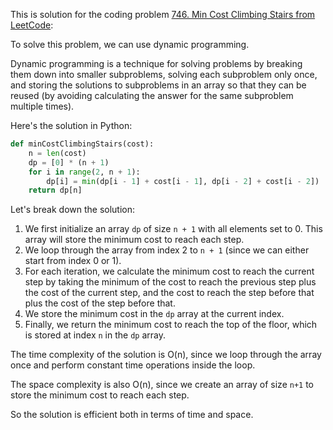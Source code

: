 This is solution for the coding problem [746. Min Cost Climbing Stairs from LeetCode](https://leetcode.com/problems/min-cost-climbing-stairs/description):

To solve this problem, we can use dynamic programming.

Dynamic programming is a technique for solving problems by breaking them down into smaller subproblems, solving each subproblem only once, and storing the solutions to subproblems in an array so that they can be reused (by avoiding calculating the answer for the same subproblem multiple times).

Here's the solution in Python:

```python
def minCostClimbingStairs(cost):
    n = len(cost)
    dp = [0] * (n + 1)
    for i in range(2, n + 1):
        dp[i] = min(dp[i - 1] + cost[i - 1], dp[i - 2] + cost[i - 2])
    return dp[n]
```

Let's break down the solution:

1.  We first initialize an array `dp` of size `n + 1` with all elements set to 0. This array will store the minimum cost to reach each step.
2.  We loop through the array from index 2 to `n + 1` (since we can either start from index 0 or 1).
3.  For each iteration, we calculate the minimum cost to reach the current step by taking the minimum of the cost to reach the previous step plus the cost of the current step, and the cost to reach the step before that plus the cost of the step before that.
4.  We store the minimum cost in the `dp` array at the current index.
5.  Finally, we return the minimum cost to reach the top of the floor, which is stored at index `n` in the `dp` array.

The time complexity of the solution is O(n), since we loop through the array once and perform constant time operations inside the loop.

The space complexity is also O(n), since we create an array of size `n+1` to store the minimum cost to reach each step.

So the solution is efficient both in terms of time and space.
